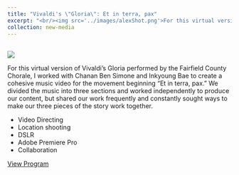 ```yaml
---
title: "Vivaldi's \"Gloria\": Et in terra, pax"
excerpt: "<br/><img src='../images/alexShot.png'>For this virtual version of Vivaldi’s Gloria performed by the Fairfield County Chorale, I worked with Chanan Ben Simone and Inkyoung Bae to create a cohesive music video for the movement beginning \"Et in terra, pax.\""
collection: new-media
---
```



<!-- blank line -->
<br>
<img src='../../images/hands.png'>

<p style="text-align: center;">

For this virtual version of Vivaldi’s Gloria performed by the Fairfield County Chorale, I worked with Chanan Ben Simone and Inkyoung Bae to create a cohesive music video for the movement beginning “Et in terra, pax.” We divided the music into three sections and worked independently to produce our content, but shared our work frequently and constantly sought ways to make our three pieces of the story work together.

- Video Directing
- Location shooting
- DSLR
- Adobe Premiere Pro
- Collaboration

[View Program](../../files/Vivaldi_Gloria_Program.pdf)